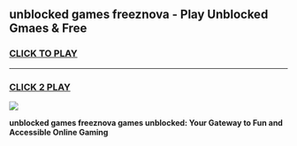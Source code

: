 
## unblocked games freeznova - Play Unblocked Gmaes & Free
<h3>
<a href="https://premium.freeplayer.one?title=unblocked_games_freeznova&ref=20F">CLICK TO PLAY</a></h3>
<hr>

<h3>
<a href="https://premium.freeplayer.one?title=unblocked_games_freeznova&ref=20F">CLICK 2 PLAY</a>
  
</h3>

<a href="https://premium.freeplayer.one?title=unblocked_games_freeznova&ref=20F/"><img src="https://clearcache.store/games.png"></a>


**unblocked games freeznova games unblocked: Your Gateway to Fun and Accessible Online Gaming**
